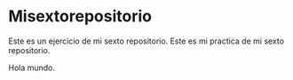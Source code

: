 # Misextorepositorio
Este es un ejercicio de mi sexto repositorio.
Este es mi practica de mi sexto repositorio.


Hola mundo.